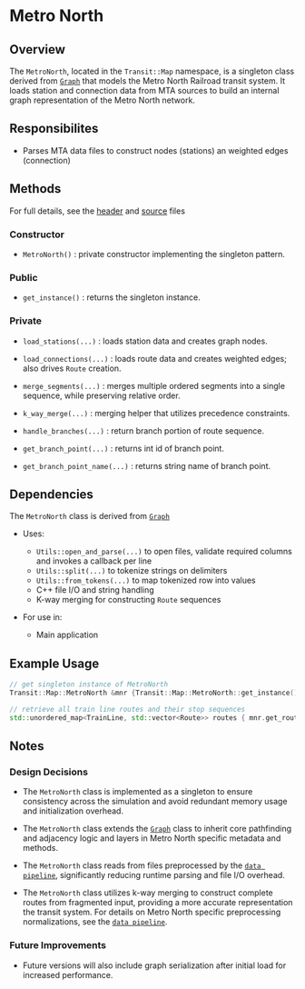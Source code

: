 # Metro North 

## Overview

The `MetroNorth`, located in the `Transit::Map` namespace, is a singleton class derived from [`Graph`](/docs/map/graph.md) that models the Metro North Railroad transit system. It loads station and connection data from MTA sources to build an internal graph representation of the Metro North network.

## Responsibilites

- Parses MTA data files to construct nodes (stations) an weighted edges (connection)

## Methods

For full details, see the [header](/include/map/metro_north.h) and [source](/src/map/metro_north.cpp) files

### Constructor

- `MetroNorth()` : private constructor implementing the singleton pattern.

### Public

- `get_instance()` : returns the singleton instance.

### Private

- `load_stations(...)` : loads station data and creates graph nodes.

- `load_connections(...)` : loads route data and creates weighted edges; also drives `Route` creation.

- `merge_segments(...)` : merges multiple ordered segments into a single sequence, while preserving relative order.

- `k_way_merge(...)` : merging helper that utilizes precedence constraints.

- `handle_branches(...)` : return branch portion of route sequence.

- `get_branch_point(...)` : returns int id of branch point.

- `get_branch_point_name(...)` : returns string name of branch point.

## Dependencies

The `MetroNorth` class is derived from [`Graph`](/docs/map/graph.md)

- Uses:
  - `Utils::open_and_parse(...)` to open files, validate required columns and invokes a callback per line
  - `Utils::split(...)` to tokenize strings on delimiters
  - `Utils::from_tokens(...)` to map tokenized row into values
  - C++ file I/O and string handling
  - K-way merging for constructing `Route` sequences

- For use in:
  - Main application

## Example Usage
```cpp
// get singleton instance of MetroNorth
Transit::Map::MetroNorth &mnr {Transit::Map::MetroNorth::get_instance()};

// retrieve all train line routes and their stop sequences
std::unordered_map<TrainLine, std::vector<Route>> routes { mnr.get_routes() };
```

## Notes

### Design Decisions

- The `MetroNorth` class is implemented as a singleton to ensure consistency across the simulation and avoid redundant memory usage and initialization overhead.

- The `MetroNorth` class extends the [`Graph`](graph.md) class to inherit core pathfinding and adjacency logic and layers in Metro North specific metadata and methods.

- The `MetroNorth` class reads from files preprocessed by the [`data pipeline`](/data_pipeline/DATA_PIPELINE.md), significantly reducing runtime parsing and file I/O overhead.

- The `MetroNorth` class utilizes k-way merging to construct complete routes from fragmented input, providing a more accurate representation the transit system. For details on Metro North specific preprocessing normalizations, see the [`data pipeline`](/data_pipeline/DATA_PIPELINE.md).

### Future Improvements

- Future versions will also include graph serialization after initial load for increased performance.
